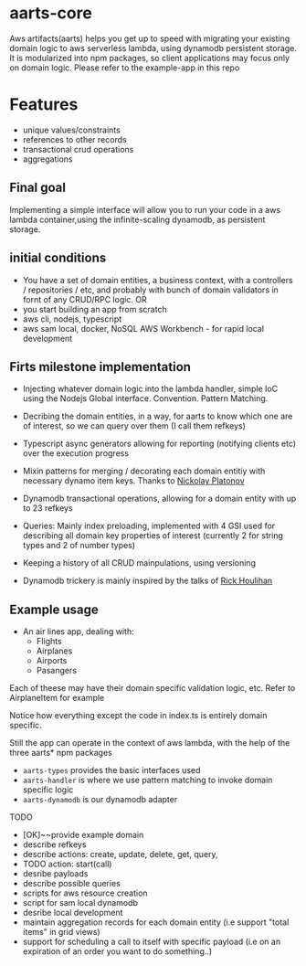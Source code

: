 # aarts-core
Aws artifacts(aarts) helps you get up to speed with migrating your existing domain logic to aws serverless lambda, using dynamodb persistent storage.
It is modularized into npm packages, so client applications may focus only on domain logic. Please refer to the example-app in this repo 

# Features
- unique values/constraints
- references to other records
- transactional crud operations
- aggregations
  
## Final goal
Implementing a simple interface will allow you to run your code in a aws lambda container,using the infinite-scaling dynamodb, as persistent storage. 

## initial conditions
- You have a set of domain entities, a business context, with a controllers / repositories / etc, and probably with bunch of domain validators in fornt of any CRUD/RPC logic.
  OR
- you start building an app from scratch
- aws cli, nodejs, typescript
- aws sam local, docker, NoSQL AWS Workbench - for rapid local development

## Firts milestone implementation
- Injecting whatever domain logic into the lambda handler, simple IoC using the Nodejs Global interface. Convention. Pattern Matching.
- Decribing the domain entities, in a way, for aarts to know which one are of interest, so we can query over them (I call them refkeys)
- Typescript async generators allowing for reporting (notifying clients etc) over the execution progress
- Mixin patterns for merging / decorating each domain entitiy with necessary dynamo item keys. Thanks to [Nickolay Platonov](https://www.bryntum.com/blog/the-mixin-pattern-in-typescript-all-you-need-to-know/)
- Dynamodb transactional operations, allowing for a domain entity with up to 23 refkeys
- Queries: Mainly index preloading, implemented with 4 GSI used for describing all domain key properties of interest (currently 2 for string types and 2 of number types)
- Keeping a history of all CRUD mainpulations, using versioning

- Dynamodb trickery is mainly inspired by the talks of [Rick Houlihan](https://www.youtube.com/watch?v=HaEPXoXVf2k&t=1054s)
## Example usage
- An air lines app, dealing with:
  - Flights
  - Airplanes
  - Airports
  - Pasangers
  
Each of theese may have their domain specific validation logic, etc. Refer to AirplaneItem for example 

Notice how everything except the code in index.ts is entirely domain specific.

Still the app can operate in the context of aws lambda, with the help of the three aarts* npm packages
- `aarts-types` provides the basic interfaces used
- `aarts-handler` is where we use pattern matching to invoke domain specific logic
- `aarts-dynamodb` is our dynamodb adapter


TODO
- [OK]~~provide example domain
- describe refkeys 
- describe actions: create, update, delete, get, query, 
- TODO action: start(call)
- desribe payloads
- describe possible queries
- scripts for aws resource creation
- script for sam local dynamodb
- desribe local development
- maintain aggregation records for each domain entity (i.e support "total items" in grid views)
- support for scheduling a call to itself with specific payload (i.e on an expiration of an order you want to do something..)

